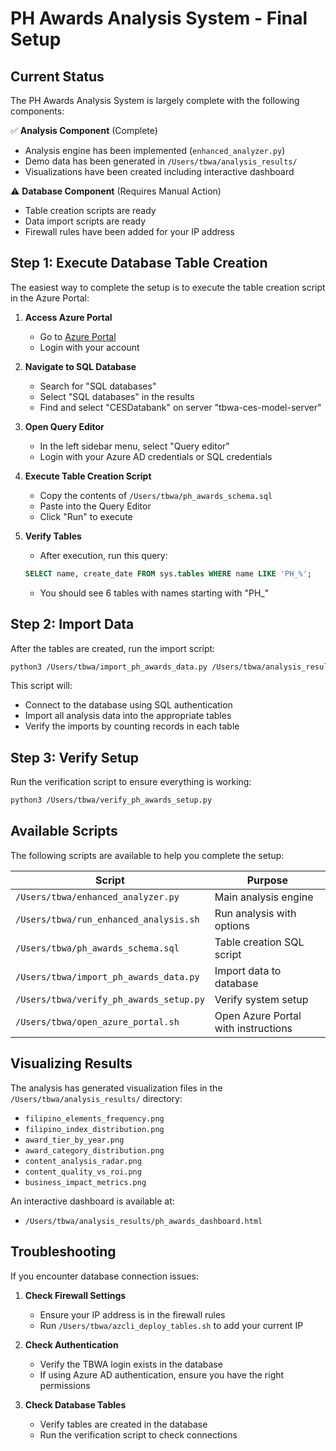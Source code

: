 # PH Awards Analysis System - Final Setup

## Current Status

The PH Awards Analysis System is largely complete with the following components:

✅ **Analysis Component** (Complete)
- Analysis engine has been implemented (`enhanced_analyzer.py`)
- Demo data has been generated in `/Users/tbwa/analysis_results/`
- Visualizations have been created including interactive dashboard

⚠️ **Database Component** (Requires Manual Action)
- Table creation scripts are ready
- Data import scripts are ready
- Firewall rules have been added for your IP address

## Step 1: Execute Database Table Creation

The easiest way to complete the setup is to execute the table creation script in the Azure Portal:

1. **Access Azure Portal**
   - Go to [Azure Portal](https://portal.azure.com)
   - Login with your account

2. **Navigate to SQL Database**
   - Search for "SQL databases"
   - Select "SQL databases" in the results
   - Find and select "CESDatabank" on server "tbwa-ces-model-server"

3. **Open Query Editor**
   - In the left sidebar menu, select "Query editor"
   - Login with your Azure AD credentials or SQL credentials

4. **Execute Table Creation Script**
   - Copy the contents of `/Users/tbwa/ph_awards_schema.sql`
   - Paste into the Query Editor
   - Click "Run" to execute

5. **Verify Tables**
   - After execution, run this query:
   ```sql
   SELECT name, create_date FROM sys.tables WHERE name LIKE 'PH_%';
   ```
   - You should see 6 tables with names starting with "PH_"

## Step 2: Import Data

After the tables are created, run the import script:

```bash
python3 /Users/tbwa/import_ph_awards_data.py /Users/tbwa/analysis_results
```

This script will:
- Connect to the database using SQL authentication
- Import all analysis data into the appropriate tables
- Verify the imports by counting records in each table

## Step 3: Verify Setup

Run the verification script to ensure everything is working:

```bash
python3 /Users/tbwa/verify_ph_awards_setup.py
```

## Available Scripts

The following scripts are available to help you complete the setup:

| Script | Purpose |
|--------|---------|
| `/Users/tbwa/enhanced_analyzer.py` | Main analysis engine |
| `/Users/tbwa/run_enhanced_analysis.sh` | Run analysis with options |
| `/Users/tbwa/ph_awards_schema.sql` | Table creation SQL script |
| `/Users/tbwa/import_ph_awards_data.py` | Import data to database |
| `/Users/tbwa/verify_ph_awards_setup.py` | Verify system setup |
| `/Users/tbwa/open_azure_portal.sh` | Open Azure Portal with instructions |

## Visualizing Results

The analysis has generated visualization files in the `/Users/tbwa/analysis_results/` directory:

- `filipino_elements_frequency.png`
- `filipino_index_distribution.png`
- `award_tier_by_year.png`
- `award_category_distribution.png`
- `content_analysis_radar.png`
- `content_quality_vs_roi.png`
- `business_impact_metrics.png`

An interactive dashboard is available at:
- `/Users/tbwa/analysis_results/ph_awards_dashboard.html`

## Troubleshooting

If you encounter database connection issues:

1. **Check Firewall Settings**
   - Ensure your IP address is in the firewall rules
   - Run `/Users/tbwa/azcli_deploy_tables.sh` to add your current IP

2. **Check Authentication**
   - Verify the TBWA login exists in the database
   - If using Azure AD authentication, ensure you have the right permissions

3. **Check Database Tables**
   - Verify tables are created in the database
   - Run the verification script to check connections